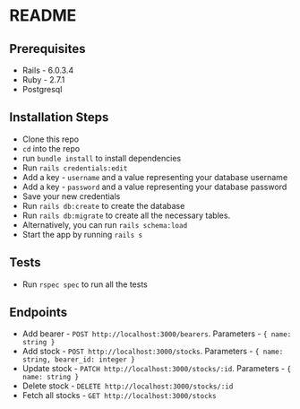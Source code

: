# README

## Prerequisites

* Rails - 6.0.3.4
* Ruby - 2.7.1
* Postgresql

## Installation Steps
* Clone this repo
* `cd` into the repo
* run `bundle install` to install dependencies
* Run `rails credentials:edit`
* Add a key  - `username` and a value representing your database username
* Add a key - `password` and a value representing your database password
* Save your new credentials
* Run  `rails db:create` to create the database
* Run `rails db:migrate` to create all the  necessary tables.
* Alternatively, you can run `rails schema:load`
* Start the app by running `rails s`

## Tests
* Run `rspec spec` to run all the tests

## Endpoints
* Add bearer - `POST http://localhost:3000/bearers`. Parameters - `{ name: string }`
* Add stock - `POST http://localhost:3000/stocks`. Parameters - `{ name: string, bearer_id: integer }`
* Update stock - `PATCH http://localhost:3000/stocks/:id`. Parameters - `{ name: string }`
* Delete stock - `DELETE http://localhost:3000/stocks/:id`
* Fetch all stocks - `GET http://localhost:3000/stocks`

